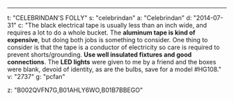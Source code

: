 ---
t: "CELEBRINDAN'S FOLLY"
s: "celebrindan"
a: "Celebrindan"
d: "2014-07-31"
c: "The black electrical tape is usually less than an inch wide, and requires a lot to do a whole bucket. The <strong>aluminum tape is kind of expensive</strong>, but doing both jobs is something to consider. One thing to consider is that the tape is a conductor of electricity so care is required to prevent shorts/grounding. <strong>Use well insulated fixtures and good connections</strong>. The <strong>LED lights</strong> were given to me by a friend and the boxes were blank, devoid of identity, as are the bulbs, save for a model #HG108."
v: "2737"
g: "pcfan"

z: "B002QVFN7G,B01AHLY6WO,B01B7BBEGO"
